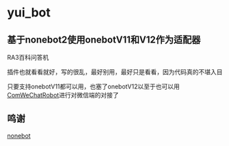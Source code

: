 # yui_bot

## 基于nonebot2使用onebotV11和V12作为适配器
RA3百科问答机

插件也就看看就好，写的很乱，最好别用，最好只是看看，因为代码真的不堪入目

只要支持onebotV11都可以用，也塞了onebotV12以至于也可以用[ComWeChatRobot](https://github.com/JustUndertaker/ComWeChatBotClient)进行对微信端的对接了
## 鸣谢
[nonebot](https://v2.nonebot.dev/)

